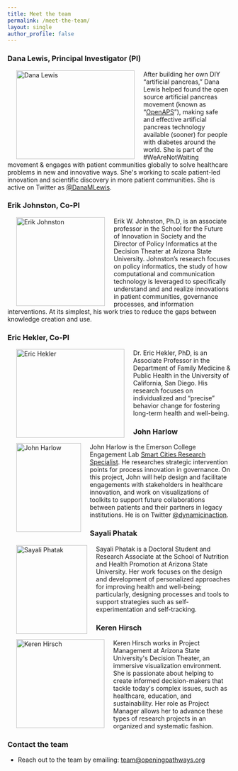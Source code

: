 ```yaml
---
title: Meet the team
permalink: /meet-the-team/
layout: single
author_profile: false
---
```

### Dana Lewis, Principal Investigator (PI)

<img src="/assets/img/Dana Lewis_tulips.JPG" width="267" height="200" align="left" hspace="20" alt="Dana Lewis">
After building her own DIY “artificial pancreas,” Dana Lewis helped found the open source artificial pancreas movement (known as “<a href="www.OpenAPS.org">OpenAPS</a>”), making safe and effective artificial pancreas technology available (sooner) for people with diabetes around the world. She is part of the #WeAreNotWaiting movement & engages with patient communities globally to solve healthcare problems in new and innovative ways. She's working to scale patient-led innovation and scientific discovery in more patient communities. She is active on Twitter as <a href="http://twitter.com/danamlewis">@DanaMLewis</a>.
<br>

### Erik Johnston, Co-PI
<img src="/assets/img/ejohnston.jpg" width="200" height="200" align="left" hspace="20" alt="Erik Johnston"> 

Erik W. Johnston, Ph.D, is an associate professor in the School for the Future of Innovation in Society and the Director of Policy Informatics at the Decision Theater at Arizona State University. Johnston’s research focuses on policy informatics, the study of how computational and communication technology is leveraged to specifically understand and and realize innovations in patient communities, governance processes, and information interventions. At its simplest, his work tries to reduce the gaps between knowledge creation and use. 

### Eric Hekler, Co-PI

<img src="/assets/img/ehekler.png" width="244" height="200" align="left" hspace="20" alt="Eric Hekler"> 

Dr. Eric Hekler, PhD, is an Associate Professor in the Department of Family Medicine & Public Health in the University of California, San Diego. His research focuses on individualized and “precise” behavior change for fostering long-term health and well-being.

### John Harlow

<img src="/assets/img/JH_Headshot.jpg" width="146" height="200" align="left" hspace="20" alt="John Harlow"> 
John Harlow is the Emerson College Engagement Lab <a href="https://elab.emerson.edu/people/john-harlow">Smart Cities Research Specialist</a>. He researches strategic intervention points for process innovation in governance. On this project, John will help design and facilitate engagements with stakeholders in healthcare innovation, and work on visualizations of toolkits to support future collaborations between patients and their partners in legacy institutions. He is on Twitter <a href="http://twitter.com/dynamicinaction">@dynamicinaction</a>. 

### Sayali Phatak

<img src="/assets/img/sphatak.jpg" width="160" height="200" align="left" hspace="20" alt="Sayali Phatak"> 
Sayali Phatak is a Doctoral Student and Research Associate at the School of Nutrition and Health Promotion at Arizona State University. Her work focuses on the design and development of personalized approaches for improving health and well-being; particularly, designing processes and tools to support strategies such as self-experimentation and self-tracking.

### Keren Hirsch

<img src="/assets/img/kbhirsch.png" width="199" height="200" align="left" hspace="20" alt="Keren Hirsch"> 
Keren Hirsch works in Project Management at Arizona State University's Decision Theater, an immersive visualization environment. She is passionate about helping to create informed decision-makers that tackle today's complex issues, such as healthcare, education, and sustainability. Her role as Project Manager allows her to advance these types of research projects in an organized and systematic fashion.

### Contact the team

* Reach out to the team by emailing: team@openingpathways.org
